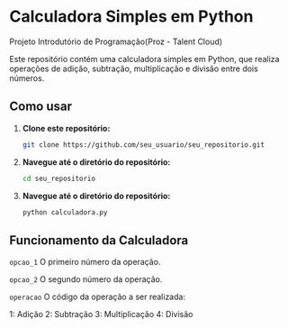 # Calculadora Simples em Python
Projeto Introdutório de Programação(Proz - Talent Cloud)

Este repositório contém uma calculadora simples em Python, que realiza operações de adição, subtração, multiplicação e divisão entre dois números.

## Como usar

1. **Clone este repositório:**
   ```sh
   git clone https://github.com/seu_usuario/seu_repositorio.git
2. **Navegue até o diretório do repositório:**
   ```sh
   cd seu_repositorio
3. **Navegue até o diretório do repositório:**
   ```sh
   python calculadora.py

## Funcionamento da Calculadora

`opcao_1` O primeiro número da operação.

`opcao_2` O segundo número da operação.

`operacao` O código da operação a ser realizada:

1: Adição
2: Subtração
3: Multiplicação
4: Divisão
